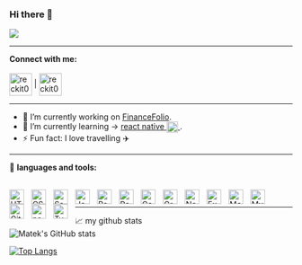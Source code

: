 ### Hi there 👋
  <a href="https://github.com/DenverCoder1/readme-typing-svg"><img src="https://readme-typing-svg.herokuapp.com?lines=I+am+Matek,computer+science+passionate.;Full+stack+web+developer.;Always%20learning%20new%20things+:-)+.&center=true&width=550&height=50"></a>
</p>
<hr/>

**Connect with me:** 
<br/><br/>
<a href="https://www.linkedin.com/in/mateusz-majka-473919196/" target="blank"><img align="center" src="https://cdn-icons-png.flaticon.com/512/174/174857.png" alt="reckit075" height="40" width="40"/></a> <span>|</span>
<a href="mailto:mateusz.majka.zsl@gmail.com?'Reching out to you'='Hi, I want to enwuire about...'" rel="noopener" target="_blank"><img align="center" src="https://cdn-icons-png.flaticon.com/512/732/732200.png" alt="reckit075" height="40" width="40" /></a>
<br />
<hr/>


- 🔭 I’m currently working on <a href="https://www.linkedin.com/company/101978026">FinanceFolio</a>. <br/>
- 🌱 I’m currently learning -> <a href="https://reactnative.dev/" target="_blank">react native <img align="center" src="https://styles.redditmedia.com/t5_2su6s/styles/communityIcon_4g1uo0kd87c61.png?width=256&s=3f7493995143d3cf40b1fedc582607cea194b579" alt="react native logo image" width="20" height="20"/> </a>. <br/>
- ⚡ Fun fact: I love travelling :airplane:
<hr/>

🔧 **languages and tools:**  
<br/>

<img align="left" alt="HTML5" width="26px" src="https://cdn.jsdelivr.net/gh/devicons/devicon/icons/html5/html5-original.svg" style="padding-right:10px;" />
<img align="left" alt="CSS3" width="26px" src="https://cdn.jsdelivr.net/gh/devicons/devicon/icons/css3/css3-original.svg" style="padding-right:10px;" />
<img align="left" alt="Sass" width="26px" src="https://cdn.jsdelivr.net/gh/devicons/devicon/icons/sass/sass-original.svg" style="padding-right:10px;" />
<img align="left" alt="JavaScript" width="26px" src="https://cdn.jsdelivr.net/gh/devicons/devicon/icons/javascript/javascript-original.svg" style="padding-right:10px;"/>
<img align="left" alt="React" width="26px" src="https://cdn.jsdelivr.net/gh/devicons/devicon/icons/react/react-original.svg" style="padding-right:10px;" />
<img align="left" alt="Redux" width="26px" src="https://cdn.jsdelivr.net/gh/devicons/devicon/icons/redux/redux-original.svg" style="padding-right:10px;" />
<img align="left" alt="Gatsby" width="26px" src="https://cdn.jsdelivr.net/gh/devicons/devicon/icons/gatsby/gatsby-original.svg" style="padding-right:10px;" />
<img align="left" alt="GraphQL" width="26px" src="https://cdn.jsdelivr.net/gh/devicons/devicon/icons/graphql/graphql-plain.svg" style="padding-right:10px;" />
<img align="left" alt="Node.js" width="26px" src="https://cdn.jsdelivr.net/gh/devicons/devicon/icons/nodejs/nodejs-original.svg" style="padding-right:10px;" />
<img align="left" alt="Express.js" width="26px" src="https://cdn.jsdelivr.net/gh/devicons/devicon/icons/express/express-original.svg" style="padding-right:10px;" />
<img align="left" alt="MongoDB" width="26px" src="https://cdn.jsdelivr.net/gh/devicons/devicon/icons/mongodb/mongodb-original.svg" style="padding-right:10px;" />
<img align="left" alt="MySQL" width="26px" src="https://cdn.jsdelivr.net/gh/devicons/devicon/icons/mysql/mysql-original.svg" style="padding-right:10px;" />
<img align="left" alt="Git" width="26px" src="https://cdn.jsdelivr.net/gh/devicons/devicon/icons/git/git-original.svg" style="padding-right:10px;" />
<img align="left" alt="nestJS" width="26px" src="https://seeklogo.com/images/N/nestjs-logo-09342F76C0-seeklogo.com.png" style="padding-right:10px;" />
<img align="left" alt="Typeorm" width="26px" src="https://seeklogo.com/images/T/typeorm-logo-F243B34DEE-seeklogo.com.png" style="padding-right:10px;" />
<br/>

<!-- ![HTML5](https://img.icons8.com/color/30/html-5.png)![CSS3](https://img.icons8.com/color/30/css3.png)![sass](https://img.icons8.com/color/30/sass.png)![JavaScript](https://img.icons8.com/color/30/javascript.png)![TypeScript](https://img.icons8.com/color/30/typescript.png)![NodeJS](https://img.icons8.com/color/30/nodejs.png)![ReactJS](https://img.icons8.com/office/30/000000/react.png)![Redux](https://img.icons8.com/color/30/redux.png)![VueJS](https://img.icons8.com/color/30/vue-js.png)![Git](https://img.icons8.com/color/30/git.png)![Figma](https://img.icons8.com/color/30/figma.png) -->
<hr/>



📈 my github stats <br>
![Matek's GitHub stats](https://github-readme-stats-git-masterrstaa-rickstaa.vercel.app/api?username=matek075&show_icons=true&hide=stars,contribs&theme=dracula&count_private=true&include_all_commits=true)

[![Top Langs](https://github-readme-stats-git-masterrstaa-rickstaa.vercel.app/api/top-langs/?username=matek075&layout=compact)](https://github.com/anuraghazra/github-readme-stats)
